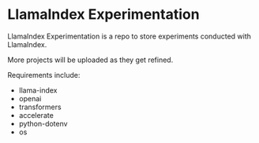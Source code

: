 # LlamaIndex Experimentation
LlamaIndex Experimentation is a repo to store experiments conducted with LlamaIndex.

More projects will be uploaded as they get refined.

Requirements include:
* llama-index
* openai
* transformers
* accelerate
* python-dotenv
* os
